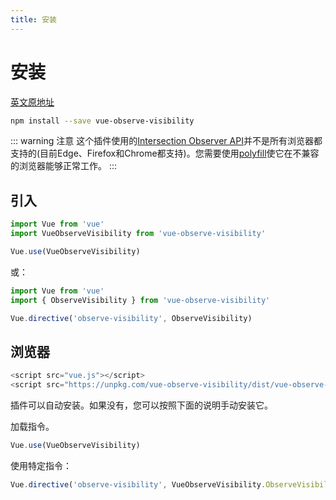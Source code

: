 ```yaml
---
title: 安装
---
```



# 安装

[英文原地址](https://github.com/Akryum/vue-observe-visibility)

```bash
npm install --save vue-observe-visibility
```

[Intersection Observer API]:http://caniuse.com/#feat=intersectionobserver
[IO polyfill]:https://github.com/w3c/IntersectionObserver/tree/master/polyfill

::: warning 注意
这个插件使用的[Intersection Observer API][Intersection Observer API]并不是所有浏览器都支持的(目前Edge、Firefox和Chrome都支持)。您需要使用[polyfill][IO polyfill]使它在不兼容的浏览器能够正常工作。
:::

## 引入

```js
import Vue from 'vue'
import VueObserveVisibility from 'vue-observe-visibility'

Vue.use(VueObserveVisibility)
```

或：

```js
import Vue from 'vue'
import { ObserveVisibility } from 'vue-observe-visibility'

Vue.directive('observe-visibility', ObserveVisibility)
```

## 浏览器

```js
<script src="vue.js"></script>
<script src="https://unpkg.com/vue-observe-visibility/dist/vue-observe-visibility.min.js"></script>
```

插件可以自动安装。如果没有，您可以按照下面的说明手动安装它。

加载指令。

```js
Vue.use(VueObserveVisibility)
```

使用特定指令：

```js
Vue.directive('observe-visibility', VueObserveVisibility.ObserveVisibility)
```
















